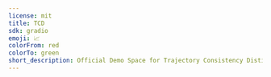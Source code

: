 ```yaml
---
license: mit
title: TCD
sdk: gradio
emoji: 📈
colorFrom: red
colorTo: green
short_description: Official Demo Space for Trajectory Consistency Distillation
---
```

